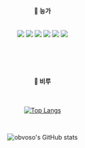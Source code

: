 <div align="center"> 
  
 <br/>
 <br/>
  
####  🤔 능가
  
 <br/>

<img src="https://img.shields.io/badge/React-61DAFB?style=for-the-badge&logo=React&logoColor=white"/>
<img src="https://img.shields.io/badge/ReactNative-00bfff?style=for-the-badge&logo=React&logoColor=white"/>
<img src="https://img.shields.io/badge/typescript-3178C6?style=for-the-badge&logo=typescript&logoColor=white"/>
<img src="https://img.shields.io/badge/JavaScript-F7DF1E?style=for-the-badge&logo=JavaScript&logoColor=white">
<img src="https://img.shields.io/badge/C-A8B9CC?style=for-the-badge&logo=C&logoColor=white">
<img src="https://img.shields.io/badge/C++-00599C?style=for-the-badge&logo=cplusplus&logoColor=white">
 
<br/>
<br/>
<br/>

<!--
#### 👯 갇혔어요

<br/>

[![soo's 42 stats](https://badge42.vercel.app/api/v2/cll5g971o006508mm482907tm/stats?cursusId=21&coalitionId=87)](https://profile.intra.42.fr/users/soo)
-->
<br/>
<br/>

 
#### 🥺 비루

<br>

[![Top Langs](https://github-readme-stats.vercel.app/api/top-langs/?username=obvoso&layout=compact&theme=tokyonight)](https://github.com/obvoso/github-readme-stats)

<br>

![obvoso's GitHub stats](https://github-readme-stats.vercel.app/api?username=obvoso&show_icons=true&theme=tokyonight)
</div>

